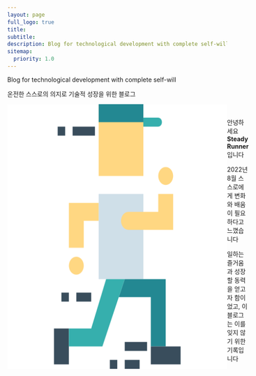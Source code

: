 ```yaml
---
layout: page
full_logo: true
title: 
subtitle: 
description: Blog for technological development with complete self-will
sitemap:
  priority: 1.0
---
```

<p class="describe-text">Blog for technological development with complete self-will</p>
<p class="describe-text-not-italic">온전한 스스로의 의지로 기술적 성장을 위한 블로그</p>
<div style="display: inline-flex;">
    <img class="writer-profile" src="assets/img/runner.png"/>
    <div>
        <p><br />
            안녕하세요 <b>Steady Runner</b> 입니다</p>
        <p>2022년 8월 스스로에게 변화와 배움이 필요하다고 느꼈습니다</p>
        <p>일하는 즐거움과 성장할 동력을 얻고자 함이었고, 이 블로그는 이를 잊지 않기 위한 기록입니다</p>
    </div>
</div>
<br>
<br>
<br>
<br>
<br>
<br>
<br>